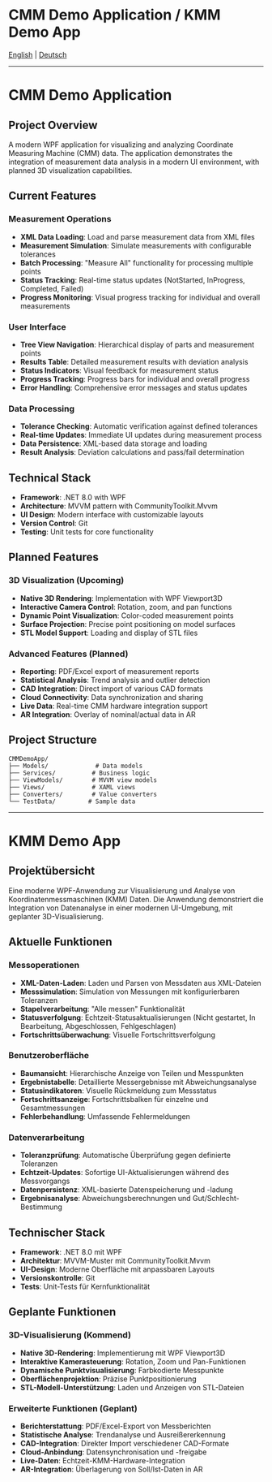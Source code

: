 # CMM Demo Application / KMM Demo App

[English](#english) | [Deutsch](#deutsch)

---

<a name="english"></a>
# CMM Demo Application

## Project Overview
A modern WPF application for visualizing and analyzing Coordinate Measuring Machine (CMM) data. The application demonstrates the integration of measurement data analysis in a modern UI environment, with planned 3D visualization capabilities.

## Current Features

### Measurement Operations
- **XML Data Loading**: Load and parse measurement data from XML files
- **Measurement Simulation**: Simulate measurements with configurable tolerances
- **Batch Processing**: "Measure All" functionality for processing multiple points
- **Status Tracking**: Real-time status updates (NotStarted, InProgress, Completed, Failed)
- **Progress Monitoring**: Visual progress tracking for individual and overall measurements

### User Interface
- **Tree View Navigation**: Hierarchical display of parts and measurement points
- **Results Table**: Detailed measurement results with deviation analysis
- **Status Indicators**: Visual feedback for measurement status
- **Progress Tracking**: Progress bars for individual and overall progress
- **Error Handling**: Comprehensive error messages and status updates

### Data Processing
- **Tolerance Checking**: Automatic verification against defined tolerances
- **Real-time Updates**: Immediate UI updates during measurement process
- **Data Persistence**: XML-based data storage and loading
- **Result Analysis**: Deviation calculations and pass/fail determination

## Technical Stack
- **Framework**: .NET 8.0 with WPF
- **Architecture**: MVVM pattern with CommunityToolkit.Mvvm
- **UI Design**: Modern interface with customizable layouts
- **Version Control**: Git
- **Testing**: Unit tests for core functionality

## Planned Features

### 3D Visualization (Upcoming)
- **Native 3D Rendering**: Implementation with WPF Viewport3D
- **Interactive Camera Control**: Rotation, zoom, and pan functions
- **Dynamic Point Visualization**: Color-coded measurement points
- **Surface Projection**: Precise point positioning on model surfaces
- **STL Model Support**: Loading and display of STL files

### Advanced Features (Planned)
- **Reporting**: PDF/Excel export of measurement reports
- **Statistical Analysis**: Trend analysis and outlier detection
- **CAD Integration**: Direct import of various CAD formats
- **Cloud Connectivity**: Data synchronization and sharing
- **Live Data**: Real-time CMM hardware integration support
- **AR Integration**: Overlay of nominal/actual data in AR

## Project Structure
```
CMMDemoApp/
├── Models/             # Data models
├── Services/          # Business logic
├── ViewModels/        # MVVM view models
├── Views/             # XAML views
├── Converters/        # Value converters
└── TestData/         # Sample data
```

---

<a name="deutsch"></a>
# KMM Demo App

## Projektübersicht
Eine moderne WPF-Anwendung zur Visualisierung und Analyse von Koordinatenmessmaschinen (KMM) Daten. Die Anwendung demonstriert die Integration von Datenanalyse in einer modernen UI-Umgebung, mit geplanter 3D-Visualisierung.

## Aktuelle Funktionen

### Messoperationen
- **XML-Daten-Laden**: Laden und Parsen von Messdaten aus XML-Dateien
- **Messsimulation**: Simulation von Messungen mit konfigurierbaren Toleranzen
- **Stapelverarbeitung**: "Alle messen" Funktionalität
- **Statusverfolgung**: Echtzeit-Statusaktualisierungen (Nicht gestartet, In Bearbeitung, Abgeschlossen, Fehlgeschlagen)
- **Fortschrittsüberwachung**: Visuelle Fortschrittsverfolgung

### Benutzeroberfläche
- **Baumansicht**: Hierarchische Anzeige von Teilen und Messpunkten
- **Ergebnistabelle**: Detaillierte Messergebnisse mit Abweichungsanalyse
- **Statusindikatoren**: Visuelle Rückmeldung zum Messstatus
- **Fortschrittsanzeige**: Fortschrittsbalken für einzelne und Gesamtmessungen
- **Fehlerbehandlung**: Umfassende Fehlermeldungen

### Datenverarbeitung
- **Toleranzprüfung**: Automatische Überprüfung gegen definierte Toleranzen
- **Echtzeit-Updates**: Sofortige UI-Aktualisierungen während des Messvorgangs
- **Datenpersistenz**: XML-basierte Datenspeicherung und -ladung
- **Ergebnisanalyse**: Abweichungsberechnungen und Gut/Schlecht-Bestimmung

## Technischer Stack
- **Framework**: .NET 8.0 mit WPF
- **Architektur**: MVVM-Muster mit CommunityToolkit.Mvvm
- **UI-Design**: Moderne Oberfläche mit anpassbaren Layouts
- **Versionskontrolle**: Git
- **Tests**: Unit-Tests für Kernfunktionalität

## Geplante Funktionen

### 3D-Visualisierung (Kommend)
- **Native 3D-Rendering**: Implementierung mit WPF Viewport3D
- **Interaktive Kamerasteuerung**: Rotation, Zoom und Pan-Funktionen
- **Dynamische Punktvisualisierung**: Farbkodierte Messpunkte
- **Oberflächenprojektion**: Präzise Punktpositionierung
- **STL-Modell-Unterstützung**: Laden und Anzeigen von STL-Dateien

### Erweiterte Funktionen (Geplant)
- **Berichterstattung**: PDF/Excel-Export von Messberichten
- **Statistische Analyse**: Trendanalyse und Ausreißererkennung
- **CAD-Integration**: Direkter Import verschiedener CAD-Formate
- **Cloud-Anbindung**: Datensynchronisation und -freigabe
- **Live-Daten**: Echtzeit-KMM-Hardware-Integration
- **AR-Integration**: Überlagerung von Soll/Ist-Daten in AR


